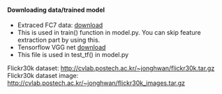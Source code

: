 #### Downloading data/trained model
* Extraced FC7 data: [download](https://drive.google.com/file/d/0B5o40yxdA9PqTnJuWGVkcFlqcG8/view?usp=sharing)
 * This is used in train() function in model.py. You can skip feature extraction part by using this.
* Tensorflow VGG net [download](https://drive.google.com/file/d/0B5o40yxdA9PqSGtVODN0UUlaWTg/view?usp=sharing)
 * This file is used in test_tf() in model.py
 
 Flickr30k dataset: http://cvlab.postech.ac.kr/~jonghwan/flickr30k.tar.gz
 Flickr30k dataset image: http://cvlab.postech.ac.kr/~jonghwan/flickr30k_images.tar.gz
 
